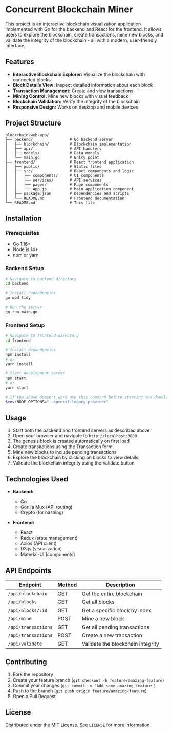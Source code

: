 # Concurrent Blockchain Miner

This project is an interactive blockchain visualization application implemented with Go for the backend and React for the frontend. It allows users to explore the blockchain, create transactions, mine new blocks, and validate the integrity of the blockchain - all with a modern, user-friendly interface.

## Features

- **Interactive Blockchain Explorer:** Visualize the blockchain with connected blocks
- **Block Details View:** Inspect detailed information about each block
- **Transaction Management:** Create and view transactions
- **Mining Control:** Mine new blocks with visual feedback
- **Blockchain Validation:** Verify the integrity of the blockchain
- **Responsive Design:** Works on desktop and mobile devices

## Project Structure

```
blockchain-web-app/
├── backend/                # Go backend server
│   ├── blockchain/         # Blockchain implementation
│   ├── api/                # API handlers
│   ├── models/             # Data models
│   └── main.go             # Entry point
├── frontend/               # React frontend application
│   ├── public/             # Static files
│   ├── src/                # React components and logic
│   │   ├── components/     # UI components
│   │   ├── services/       # API services
│   │   ├── pages/          # Page components
│   │   └── App.js          # Main application component
│   ├── package.json        # Dependencies and scripts
│   └── README.md           # Frontend documentation
└── README.md               # This file
```

## Installation

### Prerequisites
- Go 1.16+
- Node.js 14+
- npm or yarn

### Backend Setup
```bash
# Navigate to backend directory
cd backend

# Install dependencies
go mod tidy

# Run the server
go run main.go
```

### Frontend Setup
```bash
# Navigate to frontend directory
cd frontend

# Install dependencies
npm install
# or
yarn install

# Start development server
npm start
# or
yarn start

# If the above doesn't work use this command before starting the development server
$env:NODE_OPTIONS="--openssl-legacy-provider"
```

## Usage

1. Start both the backend and frontend servers as described above
2. Open your browser and navigate to `http://localhost:3000`
3. The genesis block is created automatically on first load
4. Create transactions using the Transaction form
5. Mine new blocks to include pending transactions
6. Explore the blockchain by clicking on blocks to view details
7. Validate the blockchain integrity using the Validate button

## Technologies Used

- **Backend:**
  - Go
  - Gorilla Mux (API routing)
  - Crypto (for hashing)
  
- **Frontend:**
  - React
  - Redux (state management)
  - Axios (API client)
  - D3.js (visualization)
  - Material-UI (components)

## API Endpoints

| Endpoint | Method | Description |
|----------|--------|-------------|
| `/api/blockchain` | GET | Get the entire blockchain |
| `/api/blocks` | GET | Get all blocks |
| `/api/blocks/:id` | GET | Get a specific block by index |
| `/api/mine` | POST | Mine a new block |
| `/api/transactions` | GET | Get all pending transactions |
| `/api/transactions` | POST | Create a new transaction |
| `/api/validate` | GET | Validate the blockchain integrity |

## Contributing

1. Fork the repository
2. Create your feature branch (`git checkout -b feature/amazing-feature`)
3. Commit your changes (`git commit -m 'Add some amazing feature'`)
4. Push to the branch (`git push origin feature/amazing-feature`)
5. Open a Pull Request

## License

Distributed under the MIT License. See `LICENSE` for more information.
